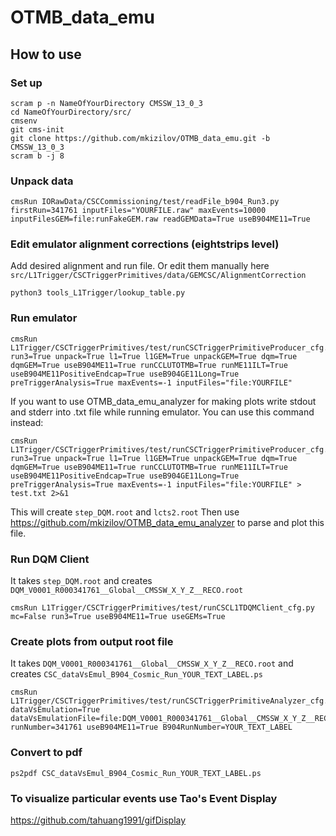 # OTMB_data_emu

## How to use
### Set up
```Shell
scram p -n NameOfYourDirectory CMSSW_13_0_3
cd NameOfYourDirectory/src/
cmsenv
git cms-init
git clone https://github.com/mkizilov/OTMB_data_emu.git -b CMSSW_13_0_3
scram b -j 8
```

### Unpack data
```shell
cmsRun IORawData/CSCCommissioning/test/readFile_b904_Run3.py firstRun=341761 inputFiles="YOURFILE.raw" maxEvents=10000 inputFilesGEM=file:runFakeGEM.raw readGEMData=True useB904ME11=True
```
### Edit emulator alignment corrections (eightstrips level)
Add desired alignment and run file. Or edit them manually here `src/L1Trigger/CSCTriggerPrimitives/data/GEMCSC/AlignmentCorrection`
```shell
python3 tools_L1Trigger/lookup_table.py
```

### Run emulator
```shell
cmsRun L1Trigger/CSCTriggerPrimitives/test/runCSCTriggerPrimitiveProducer_cfg.py run3=True unpack=True l1=True l1GEM=True unpackGEM=True dqm=True dqmGEM=True useB904ME11=True runCCLUTOTMB=True runME11ILT=True useB904ME11PositiveEndcap=True useB904GE11Long=True preTriggerAnalysis=True maxEvents=-1 inputFiles="file:YOURFILE"
```
If you want to use OTMB_data_emu_analyzer for making plots write stdout and stderr into .txt file while running emulator. You can use this command instead:
```shell
cmsRun L1Trigger/CSCTriggerPrimitives/test/runCSCTriggerPrimitiveProducer_cfg.py run3=True unpack=True l1=True l1GEM=True unpackGEM=True dqm=True dqmGEM=True useB904ME11=True runCCLUTOTMB=True runME11ILT=True useB904ME11PositiveEndcap=True useB904GE11Long=True preTriggerAnalysis=True maxEvents=-1 inputFiles="file:YOURFILE" > test.txt 2>&1
```
This will create `step_DQM.root` and `lcts2.root`
Then use https://github.com/mkizilov/OTMB_data_emu_analyzer to parse and plot this file.
### Run DQM Client
It takes `step_DQM.root` and creates `DQM_V0001_R000341761__Global__CMSSW_X_Y_Z__RECO.root`
```shell
cmsRun L1Trigger/CSCTriggerPrimitives/test/runCSCL1TDQMClient_cfg.py mc=False run3=True useB904ME11=True useGEMs=True
```
### Create plots from output root file
It takes `DQM_V0001_R000341761__Global__CMSSW_X_Y_Z__RECO.root` and creates `CSC_dataVsEmul_B904_Cosmic_Run_YOUR_TEXT_LABEL.ps`
```shell
cmsRun L1Trigger/CSCTriggerPrimitives/test/runCSCTriggerPrimitiveAnalyzer_cfg.py dataVsEmulation=True dataVsEmulationFile=file:DQM_V0001_R000341761__Global__CMSSW_X_Y_Z__RECO.root runNumber=341761 useB904ME11=True B904RunNumber=YOUR_TEXT_LABEL
```

### Convert to pdf
```shell
ps2pdf CSC_dataVsEmul_B904_Cosmic_Run_YOUR_TEXT_LABEL.ps
```

### To visualize particular events use Tao's Event Display
https://github.com/tahuang1991/gifDisplay

